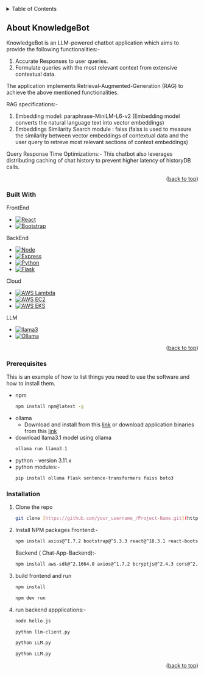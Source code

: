 <!-- Improved compatibility of back to top link: See: https://github.com/othneildrew/Best-README-Template/pull/73 -->
<a id="readme-top"></a>
<!--
*** Thanks for checking out the Best-README-Template. If you have a suggestion
*** that would make this better, please fork the repo and create a pull request
*** or simply open an issue with the tag "enhancement".
*** Don't forget to give the project a star!
*** Thanks again! Now go create something AMAZING! :D
-->



<!-- PROJECT SHIELDS -->
<!--
*** I'm using markdown "reference style" links for readability.
*** Reference links are enclosed in brackets [ ] instead of parentheses ( ).
*** See the bottom of this document for the declaration of the reference variables
*** for contributors-url, forks-url, etc. This is an optional, concise syntax you may use.
*** https://www.markdownguide.org/basic-syntax/#reference-style-links
-->
<!--[![Contributors][contributors-shield]][contributors-url]
[![Forks][forks-shield]][forks-url]
[![Stargazers][stars-shield]][stars-url]
[![Issues][issues-shield]][issues-url]
[![MIT License][license-shield]][license-url]
[![LinkedIn][linkedin-shield]][linkedin-url]
-->




</div>



<!-- TABLE OF CONTENTS -->
<details>
  <summary>Table of Contents</summary>
  <ol>
    <li>
      <a href="#about-knowledgeBot">About KnowledgeBot</a>
      <ul>
        <li><a href="#built-with">Built With</a></li>
      </ul>
    </li>
    <li>
      <a>Getting Started</a>
      <ul>
        <li><a href="#prerequisites">Prerequisites</a></li>
        <li><a href="#installation">Installation</a></li>
      </ul>
    </li>
    <li><a href="#usage">Usage</a></li>
    <li><a href="#roadmap">Roadmap</a></li>
    <li><a href="#contributing">Contributing</a></li>
  </ol>
</details>



<!-- ABOUT THE PROJECT -->
## About KnowledgeBot



KnowledgeBot is an LLM-powered chatbot application which aims to provide the following functionalities:-
1. Accurate Responses to user queries.
2. Formulate queries with the most relevant context from extensive contextual data.

The application implements Retrieval-Augmented-Generation (RAG) to achieve the above mentioned functionalities.

RAG specifications:-
1. Embedding model: paraphrase-MiniLM-L6-v2 (Embedding model converts the natural language text into vector embeddings)
2. Embeddings Similarity Search module : faiss (faiss is used to measure the similarity between vector embeddings of contextual data and the user query to retreve most relevant sections of context embeddings)

Query Response Time Optimizations:-
This chatbot also leverages distributing caching of chat history to prevent higher latency of historyDB calls. 

<p align="right">(<a href="#readme-top">back to top</a>)</p>



### Built With

FrontEnd
* [![React][React.js]][React-url]
* [![Bootstrap][Bootstrap.com]][Bootstrap-url]

BackEnd
* [![Node][Node.js]][Node-url]
* [![Express][Express.js]][Express-url]
* [![Python][Python]][Python-url]
* [![Flask][Flask]][Flask-url]



Cloud
* [![AWS Lambda][AWSLambda]][lambda-url]
* [![AWS EC2][AWSEc2]][ec2-url]
* [![AWS EKS][AWSEKS]][eks-url]

LLM
* [![llama3][llama3]][llama3-url]
* [![Ollama][Ollama]][Ollama-url]
  


<p align="right">(<a href="#readme-top">back to top</a>)</p>



### Prerequisites

This is an example of how to list things you need to use the software and how to install them.
* npm
  ```sh
  npm install npm@latest -g
  ```
* ollama
   - Download and install from this [link](https://ollama.com/download) or download application binaries from this [link](https://github.com/ollama/ollama/releases/tag/v0.3.2)
* download llama3.1 model using ollama
  ```sh
  ollama run llama3.1
  ```
* python - version 3.11.x
* python modules:-
   ```sh
  pip install ollama flask sentence-transformers faiss boto3
  ```
   


### Installation

1. Clone the repo
   ```sh
   git clone [https://github.com/your_username_/Project-Name.git](https://github.com/bhuvaneshshukla1/KnowledgeBot.git
   ```
2. Install NPM packages
   Frontend:-
   ```sh
   npm install axios@^1.7.2 bootstrap@^5.3.3 react@^18.3.1 react-bootstrap@^2.10.4 react-dom@^18.3.1 react-router-dom@^6.25.1 socket.io-client@^4.7.5
   ```
   Backend ( Chat-App-Backend):-
    ```sh
   npm install aws-sdk@^2.1664.0 axios@^1.7.2 bcryptjs@^2.4.3 cors@^2.8.5 express@^4.19.2 jsonwebtoken@^9.0.2 morgan@^1.10.0 socket.io@^4.7.5
   ```
   
4. build frontend and run
   ```sh
   npm install
   ```
   ```sh
   npm dev run
   ```
5. run backend appplications:-
   ```sh
   node hello.js
   ```
   ```sh
   python llm-client.py
   ```
   ```sh
   python LLM.py
   ```
   ```sh
   python LLM.py
   ```

   
<p align="right">(<a href="#readme-top">back to top</a>)</p>



<!-- USAGE EXAMPLES -->
<!--## Usage

Use this space to show useful examples of how a project can be used. Additional screenshots, code examples and demos work well in this space. You may also link to more resources.

_For more examples, please refer to the [Documentation](https://example.com)_

<p align="right">(<a href="#readme-top">back to top</a>)</p> ..>















<!-- MARKDOWN LINKS & IMAGES -->
<!-- https://www.markdownguide.org/basic-syntax/#reference-style-links -->
[contributors-shield]: https://img.shields.io/github/contributors/othneildrew/Best-README-Template.svg?style=for-the-badge
[contributors-url]: https://github.com/othneildrew/Best-README-Template/graphs/contributors
[forks-shield]: https://img.shields.io/github/forks/othneildrew/Best-README-Template.svg?style=for-the-badge
[forks-url]: https://github.com/othneildrew/Best-README-Template/network/members
[stars-shield]: https://img.shields.io/github/stars/othneildrew/Best-README-Template.svg?style=for-the-badge
[stars-url]: https://github.com/othneildrew/Best-README-Template/stargazers
[issues-shield]: https://img.shields.io/github/issues/othneildrew/Best-README-Template.svg?style=for-the-badge
[issues-url]: https://github.com/othneildrew/Best-README-Template/issues
[license-shield]: https://img.shields.io/github/license/othneildrew/Best-README-Template.svg?style=for-the-badge
[license-url]: https://github.com/othneildrew/Best-README-Template/blob/master/LICENSE.txt
[linkedin-shield]: https://img.shields.io/badge/-LinkedIn-black.svg?style=for-the-badge&logo=linkedin&colorB=555
[linkedin-url]: https://linkedin.com/in/othneildrew
[product-screenshot]: images/screenshot.png
[Next.js]: https://img.shields.io/badge/next.js-000000?style=for-the-badge&logo=nextdotjs&logoColor=white
[Next-url]: https://nextjs.org/
[Node.js]: https://img.shields.io/badge/node.js-000000?style=for-the-badge&logo=nodedotjs
[Node-url]: https://nodejs.org/en
[React.js]: https://img.shields.io/badge/React-000000?style=for-the-badge&logo=react&logoColor=61DAFB
[React-url]: https://reactjs.org/
[Vue.js]: https://img.shields.io/badge/Vue.js-35495E?style=for-the-badge&logo=vuedotjs&logoColor=4FC08D
[Vue-url]: https://vuejs.org/
[Angular.io]: https://img.shields.io/badge/Angular-DD0031?style=for-the-badge&logo=angular&logoColor=white
[Angular-url]: https://angular.io/
[Svelte.dev]: https://img.shields.io/badge/Svelte-4A4A55?style=for-the-badge&logo=svelte&logoColor=FF3E00
[Svelte-url]: https://svelte.dev/
[Laravel.com]: https://img.shields.io/badge/Laravel-FF2D20?style=for-the-badge&logo=laravel&logoColor=white
[Laravel-url]: https://laravel.com
[Bootstrap.com]: https://img.shields.io/badge/Bootstrap-000000?style=for-the-badge&logo=bootstrap&logoColor=white
[Bootstrap-url]: https://getbootstrap.com
[AWSLambda]: https://img.shields.io/badge/aws%20lambda-000000?style=for-the-badge&logo=awslambda
[lambda-url]: https://docs.aws.amazon.com/lambda/latest/dg/welcome.html
[JQuery.com]: https://img.shields.io/badge/jQuery-0769AD?style=for-the-badge&logo=jquery&logoColor=white
[JQuery-url]: https://jquery.com 
[AWSEc2]: https://img.shields.io/badge/aws%20ec2-000000?style=for-the-badge&logo=amazonec2
[ec2-url]: https://jquery.com
[AWSEKS]: https://img.shields.io/badge/aws%20eks-000000?style=for-the-badge&logo=amazoneks
[eks-url]: https://docs.aws.amazon.com/eks/latest/userguide/what-is-eks.html
[llama3]: https://img.shields.io/badge/llama%203.1-000000?style=for-the-badge
[llama3-url]: https://github.com/meta-llama/llama-models/blob/main/models/llama3_1/MODEL_CARD.md
[Express.js]: https://img.shields.io/badge/EXPRESS%20JS-000000?style=for-the-badge&logo=express
[Express-url]: https://expressjs.com/
[Python]: https://img.shields.io/badge/python-000000?style=for-the-badge&logo=python
[Python-url]: https://www.python.org/
[Flask]: https://img.shields.io/badge/flask-000000?style=for-the-badge&logo=flask
[Flask-url]: https://flask.palletsprojects.com/en/3.0.x/
[Ollama]: https://img.shields.io/badge/ollama-000000?style=for-the-badge
[Ollama-url]: https://ollama.com/


